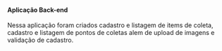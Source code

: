 #### Aplicação Back-end

Nessa aplicação foram criados cadastro e listagem de items de coleta, cadastro e listagem de pontos de coletas alem de upload de imagens e validação de cadastro.
